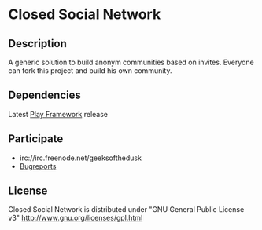 Closed Social Network
=====================

## Description
A generic solution to build anonym communities based on invites.
Everyone can fork this project and build his own community.

## Dependencies
Latest [Play Framework](https://github.com/playframework/play) release

## Participate

* irc://irc.freenode.net/geeksofthedusk
* [Bugreports](https://github.com/GeeksOfTheDusk/ClosedSocialNetwork/issues)

## License
Closed Social Network is distributed under "GNU General Public License v3" http://www.gnu.org/licenses/gpl.html
